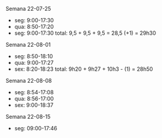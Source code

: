 Semana 22-07-25
- seg: 9:00-17:30
- qua: 8:50-17:20
- seg: 9:00-17:30
total: 9,5 + 9,5 + 9,5 = 28,5 (+1) = 29h30

Semana 22-08-01
- seg: 8:50-18:10
- qua: 9:00-17:27
- sex: 8:20-18:23
total: 9h20 + 9h27 + 10h3 - (1) = 28h50

Semana 22-08-08
- seg: 8:54-17:08
- qua: 8:56-17:00
- sex: 9:00-18:37

Semana 22-08-15
- seg: 09:00-17:46